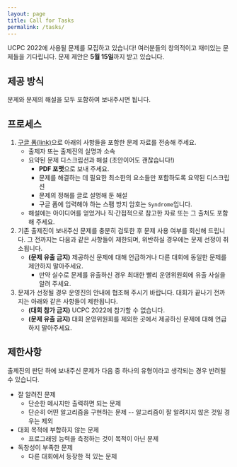 ```yaml
---
layout: page
title: Call for Tasks
permalink: /tasks/
---
```


UCPC 2022에 사용될 문제를 모집하고 있습니다! 여러분들의 창의적이고 재미있는 문제들을 기다립니다. 문제 제안은 **5월 15일**까지 받고 있습니다.

## 제공 방식

문제와 문제의 해설을 모두 포함하여 보내주시면 됩니다.

## 프로세스

1. [구글 폼(link)](https://forms.gle/gbraAm9Z47MmFAtC9)으로 아래의 사항들을 포함한 문제 자료를 전송해 주세요.
    * 출제자 또는 출제진의 실명과 소속
    * 요약된 문제 디스크립션과 해설 (초안이어도 괜찮습니다!)
        * **PDF 포맷**으로 보내 주세요.
        * 문제를 해결하는 데 필요한 최소한의 요소들만 포함하도록 요약된 디스크립션
        * 문제의 정해를 글로 설명해 둔 해설
        * 구글 폼에 입력해야 하는 스팸 방지 암호는 `Syndrome`입니다.
    * 해설에는 아이디어를 얻었거나 직&middot;간접적으로 참고한 자료 또는 그 출처도 포함해 주세요.
2. 기존 출제진이 보내주신 문제를 충분히 검토한 후 문제 사용 여부를 회신해 드립니다. 그 전까지는 다음과 같은 사항들이 제한되며, 위반하실 경우에는 문제 선정이 취소됩니다.
    * **(문제 유출 금지)** 제공하신 문제에 대해 언급하거나 다른 대회에 동일한 문제를 제안하지 말아주세요.
        * 만약 실수로 문제를 유출하신 경우 최대한 빨리 운영위원회에 유출 사실을 알려 주세요.
3. 문제가 선정될 경우 운영진의 안내에 협조해 주시기 바랍니다. 대회가 끝나기 전까지는 아래와 같은 사항들이 제한됩니다.
    * **(대회 참가 금지)** UCPC 2022에 참가할 수 없습니다.
    * **(문제 유출 금지)** 대회 운영위원회를 제외한 곳에서 제공하신 문제에 대해 언급하지 말아주세요.

## 제한사항

출제진의 판단 하에 보내주신 문제가 다음 중 하나의 유형이라고 생각되는 경우 반려될 수 있습니다.

- 잘 알려진 문제
  - 단순한 메시지만 출력하면 되는 문제
  - 단순히 어떤 알고리즘을 구현하는 문제 -- 알고리즘이 잘 알려지지 않은 것일 경우는 제외
- 대회 목적에 부합하지 않는 문제
  - 프로그래밍 능력을 측정하는 것이 목적이 아닌 문제
- 독창성이 부족한 문제
  - 다른 대회에서 등장한 적 있는 문제
